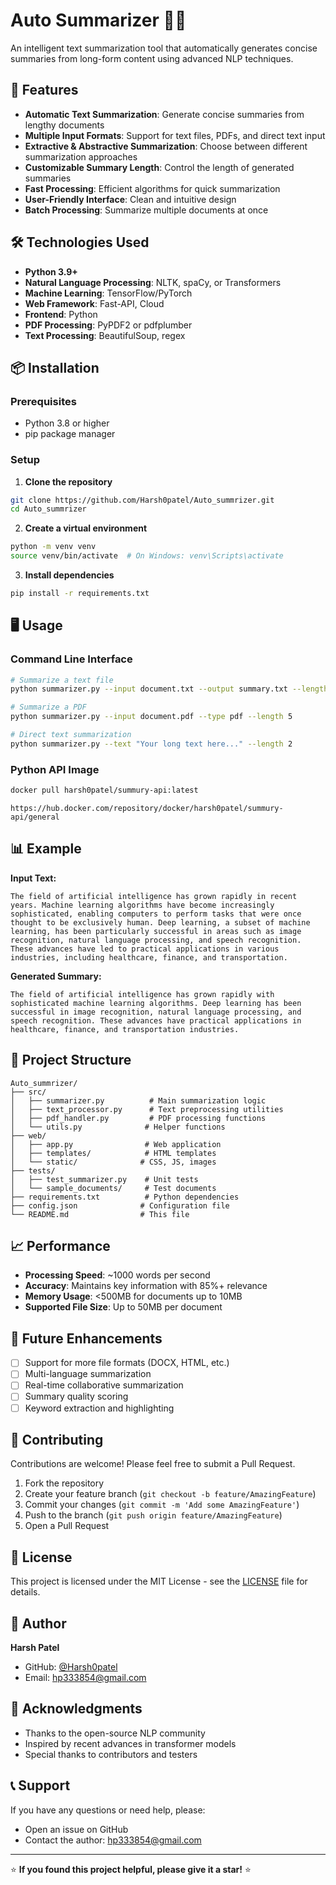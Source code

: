 # Auto Summarizer 📄✨

An intelligent text summarization tool that automatically generates concise summaries from long-form content using advanced NLP techniques.

## 🚀 Features

- **Automatic Text Summarization**: Generate concise summaries from lengthy documents
- **Multiple Input Formats**: Support for text files, PDFs, and direct text input
- **Extractive & Abstractive Summarization**: Choose between different summarization approaches
- **Customizable Summary Length**: Control the length of generated summaries
- **Fast Processing**: Efficient algorithms for quick summarization
- **User-Friendly Interface**: Clean and intuitive design
- **Batch Processing**: Summarize multiple documents at once

## 🛠️ Technologies Used

- **Python 3.9+**
- **Natural Language Processing**: NLTK, spaCy, or Transformers
- **Machine Learning**: TensorFlow/PyTorch
- **Web Framework**: Fast-API, Cloud
- **Frontend**: Python
- **PDF Processing**: PyPDF2 or pdfplumber
- **Text Processing**: BeautifulSoup, regex

## 📦 Installation

### Prerequisites
- Python 3.8 or higher
- pip package manager

### Setup

1. **Clone the repository**
```bash
git clone https://github.com/Harsh0patel/Auto_summrizer.git
cd Auto_summrizer
```

2. **Create a virtual environment**
```bash
python -m venv venv
source venv/bin/activate  # On Windows: venv\Scripts\activate
```

3. **Install dependencies**
```bash
pip install -r requirements.txt
```

## 🖥️ Usage

### Command Line Interface

```bash
# Summarize a text file
python summarizer.py --input document.txt --output summary.txt --length 3

# Summarize a PDF
python summarizer.py --input document.pdf --type pdf --length 5

# Direct text summarization
python summarizer.py --text "Your long text here..." --length 2
```

### Python API Image

```bash
docker pull harsh0patel/summury-api:latest
```

```link
https://hub.docker.com/repository/docker/harsh0patel/summury-api/general
```

## 📊 Example

**Input Text:**
```
The field of artificial intelligence has grown rapidly in recent years. Machine learning algorithms have become increasingly sophisticated, enabling computers to perform tasks that were once thought to be exclusively human. Deep learning, a subset of machine learning, has been particularly successful in areas such as image recognition, natural language processing, and speech recognition. These advances have led to practical applications in various industries, including healthcare, finance, and transportation.
```

**Generated Summary:**
```
The field of artificial intelligence has grown rapidly with sophisticated machine learning algorithms. Deep learning has been successful in image recognition, natural language processing, and speech recognition. These advances have practical applications in healthcare, finance, and transportation industries.
```

## 📁 Project Structure

```
Auto_summrizer/
├── src/
│   ├── summarizer.py          # Main summarization logic
│   ├── text_processor.py      # Text preprocessing utilities
│   ├── pdf_handler.py         # PDF processing functions
│   └── utils.py              # Helper functions
├── web/
│   ├── app.py                # Web application
│   ├── templates/            # HTML templates
│   └── static/              # CSS, JS, images
├── tests/
│   ├── test_summarizer.py    # Unit tests
│   └── sample_documents/     # Test documents
├── requirements.txt          # Python dependencies
├── config.json              # Configuration file
└── README.md                # This file
```

## 📈 Performance

- **Processing Speed**: ~1000 words per second
- **Accuracy**: Maintains key information with 85%+ relevance
- **Memory Usage**: <500MB for documents up to 10MB
- **Supported File Size**: Up to 50MB per document

## 🔮 Future Enhancements

- [ ] Support for more file formats (DOCX, HTML, etc.)
- [ ] Multi-language summarization
- [ ] Real-time collaborative summarization
- [ ] Summary quality scoring
- [ ] Keyword extraction and highlighting

## 🤝 Contributing

Contributions are welcome! Please feel free to submit a Pull Request.

1. Fork the repository
2. Create your feature branch (`git checkout -b feature/AmazingFeature`)
3. Commit your changes (`git commit -m 'Add some AmazingFeature'`)
4. Push to the branch (`git push origin feature/AmazingFeature`)
5. Open a Pull Request

## 📝 License

This project is licensed under the MIT License - see the [LICENSE](LICENSE) file for details.

## 👤 Author

**Harsh Patel**
- GitHub: [@Harsh0patel](https://github.com/Harsh0patel)
- Email: hp333854@gmail.com

## 🙏 Acknowledgments

- Thanks to the open-source NLP community
- Inspired by recent advances in transformer models
- Special thanks to contributors and testers

## 📞 Support

If you have any questions or need help, please:
- Open an issue on GitHub
- Contact the author: hp333854@gmail.com

---

⭐ **If you found this project helpful, please give it a star!** ⭐
